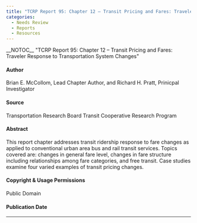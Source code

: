 ```yaml
---
title: "TCRP Report 95: Chapter 12 – Transit Pricing and Fares: Traveler Response to Transportation System Changes"
categories:
  - Needs Review
  - Reports
  - Resources
---
```


\_\_NOTOC\_\_
"TCRP Report 95: Chapter 12 – Transit Pricing and Fares: Traveler Response to Transportation System Changes"

#### Author

Brian E. McCollom, Lead Chapter Author, and Richard H. Pratt, Prinicpal Investigator

#### Source

Transportation Research Board Transit Cooperative Research Program

#### Abstract

This report chapter addresses transit ridership response to fare changes as applied to conventional urban area bus and rail transit services. Topics covered are: changes in general fare level, changes in fare structure including relationships among fare categories, and free transit. Case studies examine four varied examples of transit pricing changes.

#### Copyright & Usage Permissions

Public Domain

#### Publication Date

------------------------------------------------------------------------

<comments />

